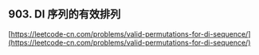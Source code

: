 **903. DI 序列的有效排列**  
---
[https://leetcode-cn.com/problems/valid-permutations-for-di-sequence/](https://leetcode-cn.com/problems/valid-permutations-for-di-sequence/)  
